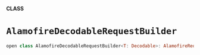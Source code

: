 **CLASS**

# `AlamofireDecodableRequestBuilder`

```swift
open class AlamofireDecodableRequestBuilder<T: Decodable>: AlamofireRequestBuilder<T>
```
